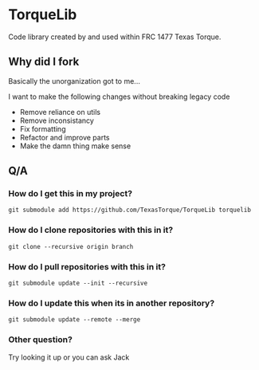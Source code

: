 # TorqueLib

Code library created by and used within FRC 1477 Texas Torque.

## Why did I fork

Basically the unorganization got to me...

I want to make the following changes without breaking legacy code

- Remove reliance on utils
- Remove inconsistancy 
- Fix formatting
- Refactor and improve parts
- Make the damn thing make sense

## Q/A

### How do I get this in my project?

`git submodule add https://github.com/TexasTorque/TorqueLib torquelib`

### How do I clone repositories with this in it?

`git clone --recursive origin branch`

### How do I pull repositories with this in it?

`git submodule update --init --recursive`

### How do I update this when its in another repository?

`git submodule update --remote --merge`

### Other question?

Try looking it up or you can ask Jack
